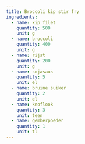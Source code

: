 ```yaml
---
title: Broccoli kip stir fry
ingredients:
  - name: kip filet
    quantity: 500
    unit: g
  - name: broccoli
    quantity: 400
    unit: g
  - name: rijst
    quantity: 200
    unit: g
  - name: sojasaus
    quantity: 5
    unit: el
  - name: bruine suiker
    quantity: 2
    unit: el
  - name: knoflook
    quantity: 3
    unit: teen
  - name: gemberpoeder
    quantity: 1
    unit: tl
---
```


<Recipe />
